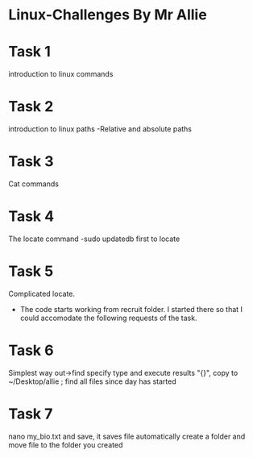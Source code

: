 # Linux-Challenges By Mr Allie

# Task 1
  introduction to linux commands
# Task 2
  introduction to linux paths
  -Relative and absolute paths
# Task 3
  Cat commands
# Task 4
  The locate command
  -sudo updatedb first to locate
# Task 5
  Complicated locate.
  - The code starts working from recruit folder.
  I started there so that I could accomodate the following requests of the task. 
# Task 6
  Simplest way out->find
  specify type and execute results "{}", copy to ~/Desktop/allie \;
  find all files since day has started
# Task 7
  nano my_bio.txt and save, it saves file automatically
  create a folder and  move file to the folder you created